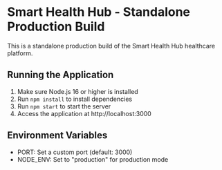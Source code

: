 
# Smart Health Hub - Standalone Production Build

This is a standalone production build of the Smart Health Hub healthcare platform.

## Running the Application

1. Make sure Node.js 16 or higher is installed
2. Run `npm install` to install dependencies
3. Run `npm start` to start the server
4. Access the application at http://localhost:3000

## Environment Variables

- PORT: Set a custom port (default: 3000)
- NODE_ENV: Set to "production" for production mode
  